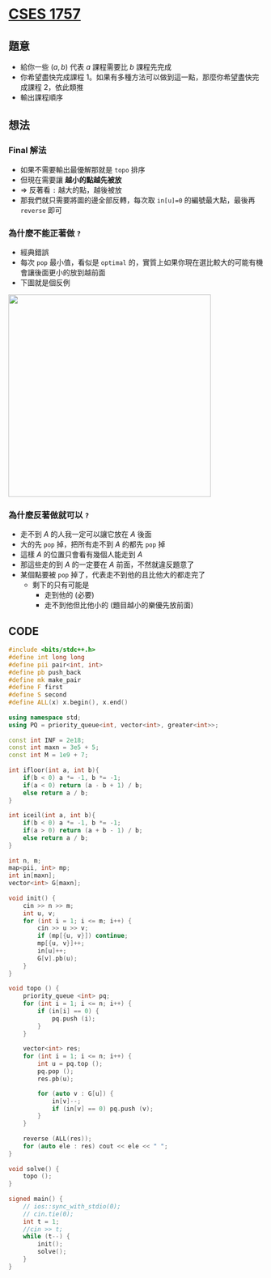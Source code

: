 # [CSES 1757](https://cses.fi/problemset/task/1757/)

## 題意

- 給你一些 $(a,b)$ 代表 $a$ 課程需要比 $b$ 課程先完成
- 你希望盡快完成課程 $1$。如果有多種方法可以做到這一點，那麼你希望盡快完成課程 $2$，依此類推
- 輸出課程順序

## 想法

### Final 解法

- 如果不需要輸出最優解那就是 $\texttt{topo}$ 排序
- 但現在需要讓 **越小的點越先被放**
- $\Rightarrow$ 反著看 $\texttt{:}$ 越大的點，越後被放
- 那我們就只需要將圖的邊全部反轉，每次取 $\texttt{in[u]=0}$  的編號最大點，最後再 $\texttt{reverse}$ 即可

### 為什麼不能正著做 $\texttt{?}$

- 經典錯誤
- 每次 $\texttt{pop}$ 最小值，看似是 $\texttt{optimal}$ 的，實質上如果你現在選比較大的可能有機會讓後面更小的放到越前面
- 下圖就是個反例


 <img src="https://user-images.githubusercontent.com/71330526/204139970-39b27838-7927-4f59-af53-08baaa6586ac.png" width="400" />

### 為什麼反著做就可以 $\texttt{?}$

- 走不到 $A$ 的人我一定可以讓它放在 $A$ 後面
- 大的先 $\texttt{pop}$ 掉，把所有走不到 $A$ 的都先 $\texttt{pop}$ 掉
- 這樣 $A$ 的位置只會看有幾個人能走到 $A$
- 那這些走的到 $A$ 的一定要在 $A$ 前面，不然就違反題意了
- 某個點要被 $\texttt{pop}$ 掉了，代表走不到他的且比他大的都走完了
  - 剩下的只有可能是
    - 走到他的 (必要)
    - 走不到他但比他小的 (題目越小的樂優先放前面)


## CODE

```cpp
#include <bits/stdc++.h>
#define int long long
#define pii pair<int, int>
#define pb push_back
#define mk make_pair
#define F first
#define S second
#define ALL(x) x.begin(), x.end()
 
using namespace std;
using PQ = priority_queue<int, vector<int>, greater<int>>;
 
const int INF = 2e18;
const int maxn = 3e5 + 5;
const int M = 1e9 + 7;
 
int ifloor(int a, int b){
    if(b < 0) a *= -1, b *= -1;
    if(a < 0) return (a - b + 1) / b;
    else return a / b;
}
 
int iceil(int a, int b){
    if(b < 0) a *= -1, b *= -1;
    if(a > 0) return (a + b - 1) / b;
    else return a / b;
}
 
int n, m;
map<pii, int> mp;
int in[maxn];
vector<int> G[maxn];
 
void init() {
    cin >> n >> m;
    int u, v;
    for (int i = 1; i <= m; i++) {
        cin >> u >> v;
        if (mp[{u, v}]) continue;
        mp[{u, v}]++;
        in[u]++;
        G[v].pb(u);
    }
}
 
void topo () {
    priority_queue <int> pq;
    for (int i = 1; i <= n; i++) {
        if (in[i] == 0) {
            pq.push (i);
        } 
    }
    
    vector<int> res;
    for (int i = 1; i <= n; i++) {
        int u = pq.top ();
        pq.pop ();
        res.pb(u);

        for (auto v : G[u]) {
            in[v]--;
            if (in[v] == 0) pq.push (v);
        }
    }
    
    reverse (ALL(res));
    for (auto ele : res) cout << ele << " ";
}
 
void solve() {
    topo ();
} 
 
signed main() {
    // ios::sync_with_stdio(0);
    // cin.tie(0);
    int t = 1;
    //cin >> t;
    while (t--) {
        init();
        solve();
    }
} 
```

